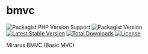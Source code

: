 # bmvc


![Packagist PHP Version Support](https://img.shields.io/packagist/php-v/mirarus/bmvc?style=flat-square)
![Packagist Version](https://img.shields.io/packagist/v/mirarus/bmvc?style=flat-square)
[![Latest Stable Version](https://poser.pugx.org/mirarus/bmvc/v)](//packagist.org/packages/mirarus/bmvc)
[![Total Downloads](https://poser.pugx.org/mirarus/bmvc/downloads)](//packagist.org/packages/mirarus/bmvc)
[![License](https://poser.pugx.org/mirarus/bmvc/license)](//packagist.org/packages/mirarus/bmvc)


 Mirarus BMVC (Basic MVC)
